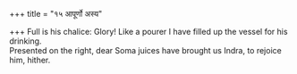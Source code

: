 +++
title = "१५ आपूर्णो अस्य"

+++
Full is his chalice: Glory! Like a pourer I have filled up the vessel for his drinking.  
     Presented on the right, dear Soma juices have brought us Indra, to rejoice him, hither.